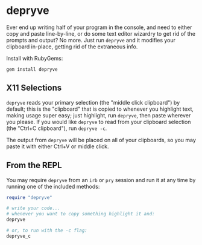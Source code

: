 # depryve

Ever end up writing half of your program in the console, and need to either
copy and paste line-by-line, or do some text editor wizardry to get rid of the
prompts and output? No more. Just run `depryve` and it modifies your clipboard
in-place, getting rid of the extraneous info.

Install with RubyGems:

    gem install depryve

## X11 Selections

`depryve` reads your primary selection (the "middle click clipboard") by default;
this is the "clipboard" that is copied to whenever you highlight text, making
usage super easy; just highlight, run `depryve`, then paste wherever you
please. If you would like `depryve` to read from your clipboard selection (the
"Ctrl+C clipboard"), run `depryve -c`.

The output from `depryve` will be placed on all of your clipboards, so you may
paste it with either Ctrl+V or middle click.

## From the REPL

You may require `depryve` from an `irb` or `pry` session and run it at any time
by running one of the included methods:

```ruby
require "depryve"

# write your code...
# whenever you want to copy something highlight it and:
depryve

# or, to run with the -c flag:
depryve_c
```
